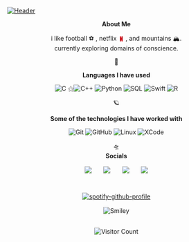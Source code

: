 

[![Header](https://github.com/yxshee/yxshee/blob/main/Yash%20Dogra.gif)](https://www.youtube.com/watch?v=e3U1TKgwoxE)

<div align="center">

**About Me**

i like  football ⚽️ , netflix 
<a href="https://www.netflix.com" style="text-decoration: none; color: white; font-weight: bold;"><img align="center" width="13px" src="https://github.com/yxshee/yxshee/blob/main/Netflix_Symbol_RGB.png" /></a> , and mountains 🏔️.<br>
currently exploring domains of conscience.<br>

🍁  <br>

**Languages I have used**

![C](https://img.shields.io/badge/-C-000000?style=flat&logo=C)
⚝![C++](https://img.shields.io/badge/-C++-000000?style=flat&logo=C%2B%2B&logoColor=00599C)
![Python](https://img.shields.io/badge/-Python-000000?style=flat&logo=python)
![SQL](https://img.shields.io/badge/-SQL-000000?style=flat&logo=MySQL)
![Swift](https://img.shields.io/badge/-Swift-000000?style=flat&logo=Swift)
![R](https://img.shields.io/badge/-R-000000?style=flat&logo=R)

🪐 <br>

<!--
<p align="left"> <a href="https://aws.amazon.com" target="_blank" rel="noreferrer"> <img src="https://raw.githubusercontent.com/devicons/devicon/master/icons/amazonwebservices/amazonwebservices-original-wordmark.svg" alt="aws" width="40" height="40"/> </a> <a href="https://www.docker.com/" target="_blank" rel="noreferrer"> <img src="https://raw.githubusercontent.com/devicons/devicon/master/icons/docker/docker-original-wordmark.svg" alt="docker" width="40" height="40"/> </a> <a href="https://cloud.google.com" target="_blank" rel="noreferrer"> <img src="https://www.vectorlogo.zone/logos/google_cloud/google_cloud-icon.svg" alt="gcp" width="40" height="40"/> </a> <a href="https://www.mathworks.com/" target="_blank" rel="noreferrer"> <img src="https://upload.wikimedia.org/wikipedia/commons/2/21/Matlab_Logo.png" alt="matlab" width="40" height="40"/> </a> </p>
-->


**Some of the technologies I have worked with**

![Git](https://img.shields.io/badge/-Git-000000?style=flat&logo=git&logoColor=F05032)
![GitHub](https://img.shields.io/badge/-GitHub-000000?style=flat&logo=github&logoColor=FFFFFF)
![Linux](https://img.shields.io/badge/-Linux-000000?style=flat&logo=linux&logoColor=FCC624)
![XCode](https://img.shields.io/badge/-XCode-000000?style=flat&logo=XCode&logoColor=1575F9)<!-- wi*quL3fcV -->

🛸 <br>
**Socials**


  <a href="https://www.linkedin.com/in/yxshee/">
    <img align="center" " width="24px" src="https://github.com/TheDudeThatCode/TheDudeThatCode/blob/master/Assets/Linkedin.svg" /></a>
 &nbsp &nbsp &nbsp 

  <a href="https://x.com/yxsheeee">
    <img align="center"  " width="26px" src="https://github.com/TheDudeThatCode/TheDudeThatCode/blob/master/Assets/Twitter.svg" /></a>
 &nbsp &nbsp &nbsp 

  <a href="https://www.instagram.com/y4shhx/">
    <img align="center"  " width="24px" src="https://github.com/TheDudeThatCode/TheDudeThatCode/blob/master/Assets/Instagram.svg" /></a>
 &nbsp &nbsp &nbsp 

  <a href="mailto:yash999901@gmail.com">
    <img align="center"  " width="26px" src="https://github.com/TheDudeThatCode/TheDudeThatCode/blob/master/Assets/Gmail.svg" /></a>







&nbsp;<div align="center">



[![spotify-github-profile](https://spotify-github-profile.kittinanx.com/api/view?uid=n7qq9tls80v3iktphyzqg1luc&cover_image=true&theme=compact&show_offline=false&background_color=121212&interchange=false)](https://spotify-github-profile.kittinanx.com/api/view?uid=n7qq9tls80v3iktphyzqg1luc&redirect=true)
  
</div>





<img src="https://github.com/fnky/fnky/raw/fnky/img/smile.gif" alt="Smiley" align="center">  
<br>
<br>

![Visitor Count](https://profile-counter.glitch.me/yxshee/count.svg)





<!--

  <img align="right" alt="GIF" src="https://github.com/yxshee/yxshee/blob/main/IMG_0504.jpeg" />


**yxshee/yxshee** is a ✨ _special_ ✨ repository because its `README.md` (this file) appears on your GitHub profile.

Here are some ideas to get you started:

- 🔭 I’m currently working on ...
- 🌱 I’m currently learning ...
- 👯 I’m looking to collaborate on ...
- 🤔 I’m looking for help with ...
- 💬 Ask me about ...
- 📫 How to reach me: ...
- 😄 Pronouns: ...
- ⚡ Fun fact: ...
-->
